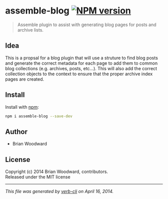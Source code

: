 # assemble-blog [![NPM version](https://badge.fury.io/js/assemble-blog.png)](http://badge.fury.io/js/assemble-blog)

> Assemble plugin to assist with generating blog pages for posts and archive lists.

## Idea
This is a propsal for a blog plugin that will use a struture to find
blog posts and generate the correct metadata for each page to add them
to common blog collections (e.g. archives, posts, etc...). This will
also add the correct collection objects to the context to ensure that
the proper archive index pages are created.

## Install
Install with [npm](npmjs.org):

```bash
npm i assemble-blog --save-dev
```


## Author
 * Brian Woodward

## License
Copyright (c) 2014 Brian Woodward, contributors.  
Released under the MIT license

***

_This file was generated by [verb-cli](https://github.com/assemble/verb-cli) on April 16, 2014._
